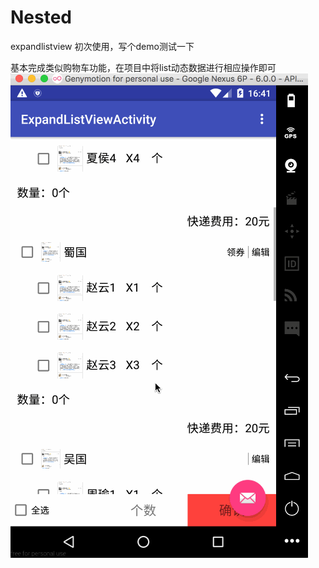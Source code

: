 # Nested
expandlistview   初次使用，写个demo测试一下

基本完成类似购物车功能，在项目中将list动态数据进行相应操作即可<br>
![效果图](https://github.com/1181631922/Nested/blob/master/img/nested1.gif)
